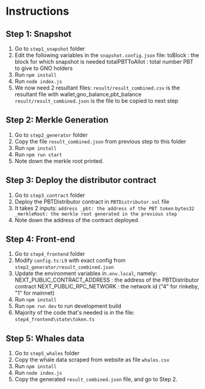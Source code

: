 # Instructions

## Step 1: Snapshot

1. Go to `step1_snapshot` folder
2. Edit the following variables in the `snapshot.config.json` file:
	toBlock : the block for which snapshot is needed
	totalPBTToAllot : total number PBT to give to GNO holders
3. Run `npm install`
4. Run `node index.js`
5. We now need 2 resultant files:
	`result/result_combined.csv` is the resultant file with wallet,gno_balance,pbt_balance
	`result/result_combined.json` is the file to be copied to next step

## Step 2: Merkle Generation

1. Go to `step2_generator` folder
2. Copy the file `result_combined.json` from previous step to this folder
3. Run `npm install`
4. Run `npm run start`
5. Note down the merkle root printed.

## Step 3: Deploy the distributor contract

1. Go to `step3_contract` folder
2. Deploy the PBTDistributor contract in `PBTDistributor.sol` file
3. It takes 2 inputs:
	```address _pbt: the address of the PBT token```
	```bytes32 _merkleRoot: the merkle root generated in the previous step```
4. Note down the address of the contract deployed.

## Step 4: Front-end

1. Go to `step4_frontend` folder
2. Modify `config.ts:L9` with exact config from `step2_generator/result_combined.json`
3. Update the environment variables  in`.env.local`, namely:
	NEXT_PUBLIC_CONTRACT_ADDRESS : the address of the PBTDistributor contract
	NEXT_PUBLIC_RPC_NETWORK : the network id ("4" for rinkeby, "1" for mainnet)
4. Run `npm install`
5. Run `npm run dev` to run development build
6. Majority of the code that's needed is in the file: `step4_frontend\state\token.ts`


## Step 5: Whales data

1. Go to `step5_whales` folder
2. Copy the whale data scraped from website as file `whales.csv`
3. Run `npm install`
4. Run `node index.js`
5. Copy the generated `result_combined.json` file, and go to Step 2.
